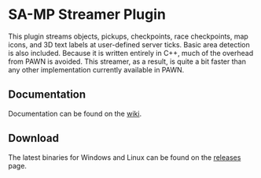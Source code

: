 SA-MP Streamer Plugin
=====================

This plugin streams objects, pickups, checkpoints, race checkpoints, map icons, and 3D text labels at user-defined server ticks. Basic area detection is also included. Because it is written entirely in C++, much of the overhead from PAWN is avoided. This streamer, as a result, is quite a bit faster than any other implementation currently available in PAWN.

Documentation
-------------

Documentation can  be found on the [wiki](https://github.com/samp-incognito/samp-streamer-plugin/wiki).

Download
--------

The latest binaries for Windows and Linux can be found on the [releases](https://github.com/samp-incognito/samp-streamer-plugin/releases) page.
